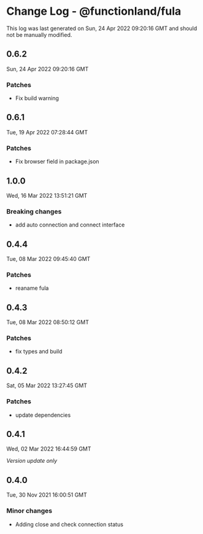# Change Log - @functionland/fula

This log was last generated on Sun, 24 Apr 2022 09:20:16 GMT and should not be manually modified.

## 0.6.2
Sun, 24 Apr 2022 09:20:16 GMT

### Patches

- Fix build warning

## 0.6.1
Tue, 19 Apr 2022 07:28:44 GMT

### Patches

- Fix browser field in package.json

## 1.0.0
Wed, 16 Mar 2022 13:51:21 GMT

### Breaking changes

- add auto connection and connect interface

## 0.4.4
Tue, 08 Mar 2022 09:45:40 GMT

### Patches

- reaname fula

## 0.4.3
Tue, 08 Mar 2022 08:50:12 GMT

### Patches

- fix types and build

## 0.4.2
Sat, 05 Mar 2022 13:27:45 GMT

### Patches

- update dependencies

## 0.4.1
Wed, 02 Mar 2022 16:44:59 GMT

_Version update only_

## 0.4.0
Tue, 30 Nov 2021 16:00:51 GMT

### Minor changes

- Adding close and check connection status

